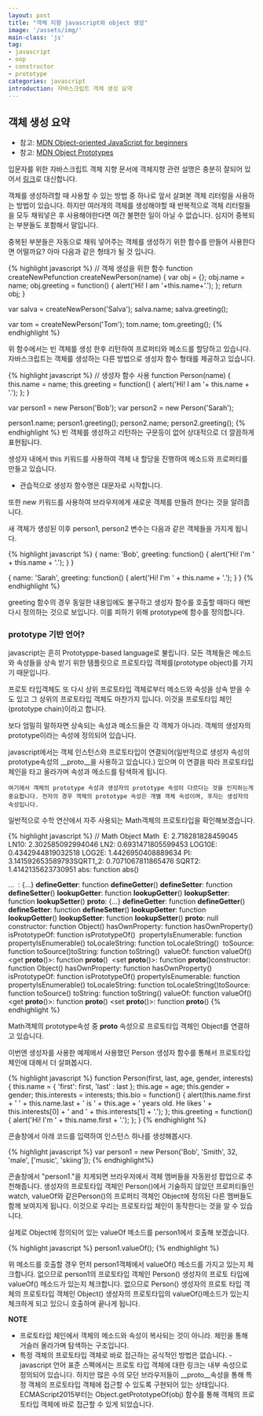 ```yaml
---
layout: post
title: "객체 지향 javascript와 object 생성"
image: '/assets/img/'
main-class: 'js'
tag:
- javascript
- oop 
- constructor
- prototype
categories: javascript
introduction: 자바스크립트 객체 생성 요약
---
```


## 객체 생성 요약
- 참고: [MDN Object-oriented JavaScript for beginners
](https://developer.mozilla.org/ko/docs/Learn/JavaScript/Objects/Object-oriented_JS)
- 참고: [MDN Object Prototypes](https://developer.mozilla.org/ko/docs/Learn/JavaScript/Objects/Object_prototypes)



입문자를 위한 자바스크립트 객체 지향 문서에 객체지향 관련 설명은 충분히 잘되어 있어서 [링크](https://developer.mozilla.org/ko/docs/Learn/JavaScript/Objects/Object-oriented_JS#%EA%B0%9D%EC%B2%B4%EC%A7%80%ED%96%A5_%ED%94%84%EB%A1%9C%EA%B7%B8%EB%9E%98%EB%B0%8D_%E2%80%94_%EA%B8%B0%EC%B4%88)로 대신합니다. 


객체를 생성하려할 때 사용할 수 있는 방법 중 하나로 앞서 살펴본 객체 리터럴을 사용하는 방법이 있습니다. 하지만 여러개의 객체를 생성해야할 때 반복적으로 객체 리터럴들을 모두 채워넣은 후 사용해야한다면 여간 불편한 일이 아닐 수 없습니다.
심지어 중복되는 부분들도 포함해서 말입니다. 

중복된 부분들은 자동으로 채워 넣어주는 객체를 생성하기 위한 함수를 만들어 사용한다면 어떨까요? 아마 다음과 같은 형태가 될 것 입니다. 

{% highlight javascript %}
// 객체 생성을 위한 함수
function createNewPefunction createNewPerson(name) {
  var obj = {};
  obj.name = name; 
  obj.greeting =  function() {
    alert('Hi! I am '+this.name+'.');
  };
  return obj;
}

var salva = createNewPerson('Salva');
salva.name;
salva.greeting();

var tom = createNewPerson('Tom');
tom.name;
tom.greeting();
{% endhighlight %}

위 함수에서는 빈 객체를 생성 한후 리턴하여 프로퍼티와 메소드를 할당하고 있습니다.
자바스크립트는 객체를 생성하는 다른 방법으로 생성자 함수 형태를 제공하고 있습니다. 

{% highlight javascript %}
// 생성자 함수 사용
function Person(name) {
  this.name = name; 
  this.greeting = function() {
    alert('Hi! I am '+ this.name + '.');
  };
}

var person1 = new Person('Bob');
var person2 = new Person('Sarah');

person1.name;
person1.greeting();
person2.name;
person2.greeting();
{% endhighlight %}
빈 객체를 생성하고 리턴하는 구문등이 없어 상대적으로 더 깔끔하게 표현됩니다.

생성자 내에서 this 키워드를 사용하여 객체 내 할당을 진행하여 메소드와 프로퍼티를 만들고 있습니다. 
- 관습적으로 생성자 함수명은 대문자로 시작합니다. 

또한 new 키워드를 사용하여 브라우저에게 새로운 객체를 만들려 한다는 것을 알려줍니다. 

새 객체가 생성된 이후 person1, person2 변수는 다음과 같은 객체들을 가지게 됩니다. 

{% highlight javascript %}
{
  name: 'Bob',
  greeting: function() {
    alert('Hi! I\'m ' + this.name + '.');
  }
}

{
  name: 'Sarah',
  greeting: function() {
    alert('Hi! I\'m ' + this.name + '.');
  }
}
{% endhighlight %}

greeting 함수의 경우 동일한 내용임에도 불구하고 생성자 함수를 호출할 때마다 매번 다시 정의하는 것으로 보입니다. 이를 피하기 위해 prototype에 함수를 정의합니다. 

### prototype 기반 언어?

javascript는 흔히 Prototyppe-based language로 불립니다. 
모든 객체들은 메소드와 속성들을 상속 받기 위한 템플릿으로 프로토타입 객체를(prototype object)를 가지기 때문입니다. 

프로토 타입객체도 또 다시 상위 프로토타입 객체로부터 메소드와 속성을 상속 받을 수도 있고 그 상위의 프로토타입 객체도 마찬가지 입니다. 이것을 프로토타입 체인(prototype chain)이라고 합니다. 

보다 엄밀히 말하자면 상속되는 속성과 메소드들은 각 객체가 아니라. 객체의 생성자의 prototype이라는 속성에 정의되어 있습니다. 

javascript에서는 객체 인스턴스와 프로토타입이 연결되어(일반적으로 생성자 속성의 prototype속성의 __proto__을 사용하고 있습니다.) 있으며 이 연결을 따라 프로토타입 체인을 타고 올라가며 속성과 메소드를 탐색하게 됩니다. 
```
여기에서 객체의 prototype 속성과 생성자의 prototype 속성이 다르다는 것을 인지하는게 중요합니다. 전자의 경우 객체의 prototype 속성은 개별 객체 속성이며, 후자는 생성자의 속성입니다.
```
일반적으로 수학 연산에서 자주 사용되는 Math객체의 프로토타입을 확인해보겠습니다. 

{% highlight javascript %}
// Math Object
Math
​
E: 2.718281828459045
​LN10: 2.302585092994046
​LN2: 0.6931471805599453
​LOG10E: 0.4342944819032518
​LOG2E: 1.4426950408889634
​PI: 3.141592653589793
​SQRT1_2: 0.7071067811865476
​SQRT2: 1.4142135623730951
​abs: function abs()

...
​
<prototype>: {…}
​​__defineGetter__: function __defineGetter__()
​​__defineSetter__: function __defineSetter__()
​​__lookupGetter__: function __lookupGetter__()
​​__lookupSetter__: function __lookupSetter__()
​​__proto__: {…}
​​​
	__defineGetter__: function __defineGetter__()
	__defineSetter__: function __defineSetter__()
​​	__lookupGetter__: function __lookupGetter__()
​​​	__lookupSetter__: function __lookupSetter__()
​​​	__proto__: null
​​​	constructor: function Object()
​​​	hasOwnProperty: function hasOwnProperty()
​​​	isPrototypeOf: function isPrototypeOf()
​​​	propertyIsEnumerable: function propertyIsEnumerable()
​​​	toLocaleString: function toLocaleString()
​​​	toSource: function toSource()
​​​	toString: function toString()
​​​	valueOf: function valueOf()
​​​	<get __proto__()>: function __proto__()
​​​	<set __proto__()>: function __proto__()
​​constructor: function Object()
​hasOwnProperty: function hasOwnProperty()
​​isPrototypeOf: function isPrototypeOf()
​​propertyIsEnumerable: function propertyIsEnumerable()
​​toLocaleString: function toLocaleString()
​​toSource: function toSource()
​​toString: function toString()
​​valueOf: function valueOf()
​​<get __proto__()>: function __proto__()
​​<set __proto__()>: function __proto__()
{% endhighlight %}

Math객체의 prototype속성 중 __proto__ 속성으로 프로토타입 객체인 Object를 연결하고 있습니다. 

이번엔 생성자를 사용한 예제에서 사용했던 Person 생성자 함수를 통해서 프로토타입 체인에 대해서 더 살펴봅시다. 

{% highlight javascript %}
function Person(first, last, age, gender, interests) {
  this.name = {
    'first': first,
    'last' : last
  };
  this.age = age;
  this.gender = gender;
  this.interests = interests;
  this.bio = function() {
    alert(this.name.first + ' ' + this.name.last + ' is ' + this.age + ' years old. He likes ' + this.interests[0] + ' and ' + this.interests[1] + '.');
  };
  this.greeting = function() {
    alert('Hi! I\'m ' + this.name.first + '.');
  };
}
{% endhighlight %}

콘솔창에서 아래 코드를 입력하여 인스턴스 하나를 생성해봅시다.

{% highlight javascript %}
var person1 = new Person('Bob', 'Smith', 32, 'male', ['music', 'skiing']);
{% endhighlight%}

콘솔창에서 "person1."을 치게되면 브라우저에서 객체 멤버들을 자동완성 팝업으로 추천해줍니다.
생성자의 프로토타입 객체인 Person()에서 기술하지 않았던 프로퍼티들인 watch, valueOf와 같은Person()의 프로퍼티 객체인 Object에 정의된 다른 멤버들도 함께 보여지게 됩니다.
이것으로 우리는 프로토타입 체인이 동작한다는 것을 알 수 있습니다. 

실제로 Object에 정의되어 있는 valueOf 메소드를 person1에서 호출해 보겠습니다. 

{% highlight javascript %}
person1.valueOf();
{% endhighlight %}

위 메소드를 호출할 경우 먼저  person1객체에서 valueOf() 메소드를 가지고 있는지 체크합니다. 
없으므로 person1의 프로토타입 객체인 Person() 생성자의 프로토 타입에 valueOf() 메소드가 있는지 체크합니다. 
없으므로 Person() 생성자의 프로토 타입 객체의 프로토타입 객체인 Object() 생성자의 프로토타입의 valueOf()메소드가 있는지 체크하게 되고 있으니 호출하며 끝나게 됩니다. 

**NOTE**
- 프로토타입 체인에서 객체의 메소드와 속성이 복사되는 것이 아니라. 체인을 통해 거슬러 올라가며 탐색하는 구조입니다. 
- 특정 객체의 프로토타입 객체로 바로 접근하는 공식적인 방법은 없습니다. - javascript 언어 표준 스펙에서는 프로토 타입 객체에 대한 링크는 내부 속성으로 정의되어 있습니다. 하지만 많은 수의 모던 브라우저들이 __proto__속성을 통해 특정 객체의 프로토타입 객체에 접근할 수 있도록 구현되어 있는 상태입니다. 
ECMAScript2015부터는 Object.getPrototypeOf(obj) 함수를 통해 객체의 프로토타입 객체에 바로 접근할 수 있게 되었습니다. 



